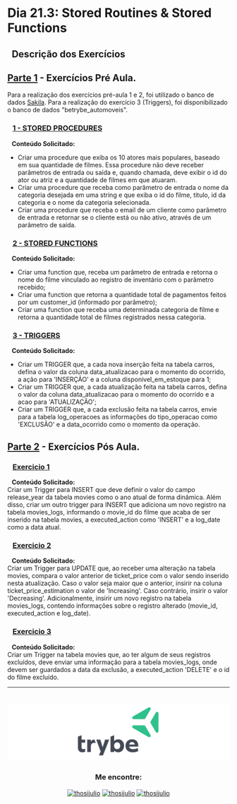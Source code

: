 # Dia 21.3: Stored Routines & Stored Functions

## &nbsp; Descrição dos Exercícios

## [Parte 1](./DIA_03/PRE-AULA/) - Exercícios Pré Aula.

Para a realização dos exercícios pré-aula 1 e 2, foi utilizado o banco de dados [Sakila](https://dev.mysql.com/doc/sakila/en/). Para a realização do exercício 3 (Triggers), foi disponibilizado o banco de dados "betrybe_automoveis".

### &nbsp;&nbsp; [1 - STORED PROCEDURES](./DIA_03/PRE-AULA/1.STORED-PROCEDURES.sql)
  <b>&nbsp;&nbsp;&nbsp;Conteúdo Solicitado: </b> <br>
  - Criar uma procedure que exiba os 10 atores mais populares, baseado em sua quantidade de filmes. Essa procedure não deve receber parâmetros de entrada ou saída e, quando chamada, deve exibir o id do ator ou atriz e a quantidade de filmes em que atuaram.
  - Criar uma procedure que receba como parâmetro de entrada o nome da categoria desejada em uma string e que exiba o id do filme, titulo, id da categoria e o nome da categoria selecionada.
  - Criar uma procedure que receba o email de um cliente como parâmetro de entrada e retornar se o cliente está ou não ativo, através de um parâmetro de saída.

### &nbsp;&nbsp; [2 - STORED FUNCTIONS](./DIA_03/PRE-AULA/2.STORED-FUNCTIONS.sql)
  <b>&nbsp;&nbsp;&nbsp;Conteúdo Solicitado: </b> <br> 
  - Criar uma function que, receba um parâmetro de entrada e retorna o nome do filme vinculado ao registro de inventário com o parâmetro recebido;
  - Criar uma function que retorna a quantidade total de pagamentos feitos por um customer_id (informado por parâmetro);
  - Criar uma function que receba uma determinada categoria de filme e retorna a quantidade total de filmes registrados nessa categoria.

### &nbsp;&nbsp; [3 - TRIGGERS](./DIA_03/PRE-AULA/3.TRIGGER.sql)
  <b>&nbsp;&nbsp;&nbsp;Conteúdo Solicitado: </b> <br> 
  
  - Criar um TRIGGER que, a cada nova inserção feita na tabela carros, defina o valor da coluna data_atualizacao para o momento do ocorrido, a ação para 'INSERÇÃO' e a coluna disponivel_em_estoque para 1;
  - Criar um TRIGGER que, a cada atualização feita na tabela carros, defina o valor da coluna data_atualizacao para o momento do ocorrido e a acao para 'ATUALIZAÇÃO';
  - Criar um TRIGGER que, a cada exclusão feita na tabela carros, envie para a tabela log_operacoes as informações do tipo_operacao como 'EXCLUSÃO' e a data_ocorrido como o momento da operação.


## [Parte 2](./DIA_03/POS-AULA) - Exercícios Pós Aula.

### &nbsp;&nbsp; [Exercicio 1](./DIA_03/POS-AULA/exercicio1.sql)
  <b>&nbsp;&nbsp;&nbsp;Conteúdo Solicitado: </b> <br>
  Criar um Trigger para INSERT que deve definir o valor do campo release_year da tabela movies como o ano atual de forma dinâmica. Além disso, criar um outro trigger para INSERT que adiciona um novo registro na tabela movies_logs, informando o movie_id do filme que acaba de ser inserido na tabela movies, a executed_action como 'INSERT' e a log_date como a data atual.

### &nbsp;&nbsp; [Exercicio 2](./DIA_03/POS-AULA/exercicio2.sql)
  <b>&nbsp;&nbsp;&nbsp;Conteúdo Solicitado: </b> <br>
  Criar um Trigger para UPDATE que, ao receber uma alteração na tabela movies, compara o valor anterior de ticket_price com o valor sendo inserido nesta atualização. Caso o valor seja maior que o anterior, insirir na coluna ticket_price_estimation o valor de 'Increasing'. Caso contrário, insirir o valor 'Decreasing'. Adicionalmente, insirir um novo registro na tabela movies_logs, contendo informações sobre o registro alterado (movie_id, executed_action e log_date).

### &nbsp;&nbsp; [Exercicio 3](./DIA_03/POS-AULA/exercicio3.sql)
  <b>&nbsp;&nbsp;&nbsp;Conteúdo Solicitado: </b> <br>
  Criar um Trigger na tabela movies que, ao ter algum de seus registros excluídos, deve enviar uma informação para a tabela movies_logs, onde devem ser guardados a data da exclusão, a executed_action 'DELETE' e o id do filme excluído.

---

<h1 align="center">
    <img alt="Trybe" src="https://github.com/thosijulio/trybe-projects/blob/main/trybe-logo.png"/>
</h1>
<h3 align=center>Me encontre:</h3>
<p align=center>
<a href="https://www.linkedin.com/in/thosijulio/" target="blank"><img align="center" src="https://cdn.jsdelivr.net/npm/simple-icons@3.0.1/icons/linkedin.svg" alt="thosijulio" height="20" width="20" /></a>
<a href="https://www.github.com/thosijulio/" target="blank"><img align="center" src="https://cdn.jsdelivr.net/npm/simple-icons@3.0.1/icons/github.svg" alt="thosijulio" height="20" width="20" /></a>
<a href="https://www.instagram.com/thosijulio" target="blank"><img align="center" src="https://cdn.jsdelivr.net/npm/simple-icons@3.0.1/icons/instagram.svg" alt="thosijulio" height="20" width="20" /></a>
</p>
